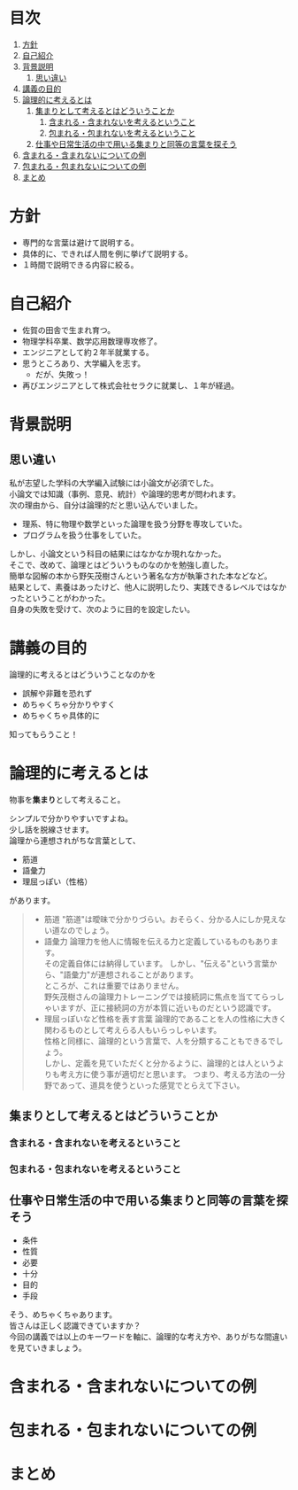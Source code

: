 # 目次
1. [方針](#方針)
1. [自己紹介](#自己紹介)
1. [背景説明](#背景説明)
    1. [思い違い](#思い違い)
1. [講義の目的](#講義の目的)
1. [論理的に考えるとは](#論理的に考えるとは)
    1. [集まりとして考えるとはどういうことか](#集まりとして考えるとはどういうことか)
        1. [含まれる・含まれないを考えるということ](#含まれる・含まれないを考えるということ)
        1. [包まれる・包まれないを考えるということ](#包まれる・包まれないを考えるということ)
    1. [仕事や日常生活の中で用いる集まりと同等の言葉を探そう](#仕事や日常生活の中で用いる集まりと同等の言葉を探そう)
1. [含まれる・含まれないについての例](#含まれる・含まれないについての例)
1. [包まれる・包まれないについての例](#包まれる・包まれないについての例)
1. [まとめ](#まとめ)


# 方針
* 専門的な言葉は避けて説明する。
* 具体的に、できれば人間を例に挙げて説明する。
* １時間で説明できる内容に絞る。
# 自己紹介
* 佐賀の田舎で生まれ育つ。
* 物理学科卒業、数学応用数理専攻修了。
* エンジニアとして約２年半就業する。
* 思うところあり、大学編入を志す。
    * だが、失敗っ！
* 再びエンジニアとして株式会社セラクに就業し、１年が経過。
# 背景説明
## 思い違い
私が志望した学科の大学編入試験には小論文が必須でした。  
小論文では知識（事例、意見、統計）や論理的思考が問われます。  
次の理由から、自分は論理的だと思い込んでいました。  
* 理系、特に物理や数学といった論理を扱う分野を専攻していた。
* プログラムを扱う仕事をしていた。

しかし、小論文という科目の結果にはなかなか現れなかった。  
そこで、改めて、論理とはどういうものなのかを勉強し直した。  
簡単な図解の本から野矢茂樹さんという著名な方が執筆された本などなど。  
結果として、素養はあったけど、他人に説明したり、実践できるレベルではなかったということがわかった。  
自身の失敗を受けて、次のように目的を設定したい。  
# 講義の目的
論理的に考えるとはどういうことなのかを  
* 誤解や非難を恐れず
* めちゃくちゃ分かりやすく
* めちゃくちゃ具体的に

知ってもらうこと！  
# 論理的に考えるとは
物事を**集まり**として考えること。  

シンプルで分かりやすいですよね。  
少し話を脱線させます。  
論理から連想されがちな言葉として、  
* 筋道
* 語彙力
* 理屈っぽい（性格）

があります。  
> - 筋道
> "筋道"は曖昧で分かりづらい。おそらく、分かる人にしか見えない道なのでしょう。  
> - 語彙力
> 論理力を他人に情報を伝える力と定義しているものもあります。  
> その定義自体には納得しています。
> しかし、"伝える"という言葉から、"語彙力"が連想されることがあります。  
> ところが、これは重要ではありません。  
> 野矢茂樹さんの論理力トレーニングでは接続詞に焦点を当ててらっしゃいますが、正に接続詞の方が本質に近いものだという認識です。  
> - 理屈っぽいなど性格を表す言葉
> 論理的であることを人の性格に大きく関わるものとして考えらる人もいらっしゃいます。  
> 性格と同様に、論理的という言葉で、人を分類することもできるでしょう。  
> しかし、定義を見ていただくと分かるように、論理的とは人というよりも考え方に使う事が適切だと思います。
> つまり、考える方法の一分野であって、道具を使うといった感覚でとらえて下さい。
## 集まりとして考えるとはどういうことか
### 含まれる・含まれないを考えるということ
### 包まれる・包まれないを考えるということ
## 仕事や日常生活の中で用いる集まりと同等の言葉を探そう
* 条件
* 性質
* 必要
* 十分
* 目的
* 手段

そう、めちゃくちゃあります。  
皆さんは正しく認識できていますか？  
今回の講義では以上のキーワードを軸に、論理的な考え方や、ありがちな間違いを見ていきましょう。
# 含まれる・含まれないについての例
# 包まれる・包まれないについての例
# まとめ
